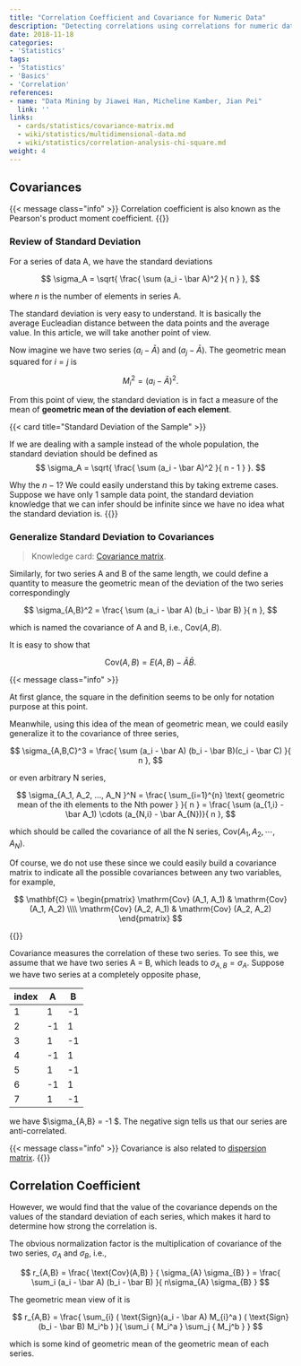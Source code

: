 ```yaml
---
title: "Correlation Coefficient and Covariance for Numeric Data"
description: "Detecting correlations using correlations for numeric data"
date: 2018-11-18
categories:
- 'Statistics'
tags:
- 'Statistics'
- 'Basics'
- 'Correlation'
references:
- name: "Data Mining by Jiawei Han, Micheline Kamber, Jian Pei"
  link: ''
links:
  - cards/statistics/covariance-matrix.md
  - wiki/statistics/multidimensional-data.md
  - wiki/statistics/correlation-analysis-chi-square.md
weight: 4
---
```




## Covariances

{{< message class="info" >}}
Correlation coefficient is also known as the Pearson's product moment coefficient.
{{</message>}}


### Review of Standard Deviation

For a series of data A, we have the standard deviations

$$
\sigma_A = \sqrt{ \frac{ \sum (a_i - \bar A)^2 }{ n } },
$$

where $n$ is the number of elements in series A.

The standard deviation is very easy to understand. It is basically the average Eucleadian distance between the data points and the average value. In this article, we will take another point of view.

Now imagine we have two series
$(a_i - \bar A)$ and $(a_j - \bar A)$. The geometric mean squared for $i=j$ is

$$
M_i^2 = (a_i - \bar A)^2.
$$

From this point of view, the standard deviation is in fact a measure of the mean of **geometric mean of the deviation of each element**.

{{< card title="Standard Deviation of the Sample" >}}

If we are dealing with a sample instead of the whole population, the standard deviation should be defined as
$$
\sigma_A = \sqrt{ \frac{ \sum (a_i - \bar A)^2 }{ n - 1 } }.
$$

Why the $n-1$? We could easily understand this by taking extreme cases. Suppose we have only 1 sample data point, the standard deviation knowledge that we can infer should be infinite since we have no idea what the standard deviation is.
{{</card>}}

### Generalize Standard Deviation to Covariances

> Knowledge card: [Covariance matrix](/cards/statistics/covariance-matrix/).

Similarly, for two series A and B of the same length, we could define a quantity to measure the geometric mean of the deviation of the two series correspondingly

$$
\sigma_{A,B}^2 = \frac{ \sum (a_i - \bar A) (b_i - \bar B) }{ n },
$$

which is named the covariance of A and B, i.e., $\text{Cov} ({A,B})$.

It is easy to show that

$$
\mathrm{Cov}({A,B}) = E( A,B ) - \bar A \bar B.
$$

{{< message class="info" >}}

At first glance, the square in the definition seems to be only for notation purpose at this point.

Meanwhile, using this idea of the mean of geometric mean, we could easily generalize it to the covariance of three series,

$$
\sigma_{A,B,C}^3 = \frac{ \sum (a_i - \bar A) (b_i - \bar B)(c_i - \bar C) }{ n },
$$

or even arbitrary N series,

$$
\sigma_{A_1, A_2, ..., A_N }^N = \frac{ \sum_{i=1}^{n} \text{ geometric mean of the ith elements to the Nth power }  }{ n }  = \frac{ \sum (a_{1,i} - \bar A_1) \cdots (a_{N,i} - \bar A_{N})}{ n },
$$

which should be called the covariance of all the N series, $\mathrm{Cov} ({A_1, A_2,\cdots, A_N })$.

Of course, we do not use these since we could easily build a covariance matrix to indicate all the possible covariances between any two variables, for example,

$$
\mathbf{C} = \begin{pmatrix}
\mathrm{Cov} (A_1, A_1) & \mathrm{Cov} (A_1, A_2) \\\\
\mathrm{Cov} (A_2, A_1) & \mathrm{Cov} (A_2, A_2)
\end{pmatrix}
$$

{{</message>}}

Covariance measures the correlation of these two series. To see this, we assume that we have two series A = B, which leads to $\sigma_{A,B} = \sigma_{A}$. Suppose we have two series at a completely opposite phase,

| index | A | B |
|--|---|---|
| 1 | 1 | -1 |
| 2 | -1 | 1 |
| 3 | 1 | -1 |
| 4 | -1 | 1 |
| 5 | 1 | -1 |
| 6 | -1 | 1 |
| 7 | 1 | -1 |

we have $\sigma_{A,B} = -1 $. The negative sign tells us that our series are anti-correlated.

{{< message class="info" >}}
Covariance is also related to [dispersion matrix](../multidimensional-data).
{{</message>}}

## Correlation Coefficient

However, we would find that the value of the covariance depends on the values of the standard deviation of each series, which makes it hard to determine how strong the correlation is.

The obvious normalization factor is the multiplication of covariance of the two series, $\sigma_A$ and $\sigma_B$, i.e.,

$$
r_{A,B} = \frac{ \text{Cov}(A,B)  } { \sigma_{A} \sigma_{B} } = \frac{ \sum_i (a_i - \bar A) (b_i - \bar B) }{ n\sigma_{A} \sigma_{B} }
$$

<div class="notes--info" markdown="1">
The geometric mean view of it is

$$
r_{A,B} = \frac{ \sum_{i} ( \text{Sign}(a_i - \bar A) M_{i}^a ) ( \text{Sign}(b_i - \bar B) M_i^b ) }{ \sum_i { M_i^a } \sum_j { M_j^b } }
$$

which is some kind of geometric mean of the geometric mean of each series.
</div>
